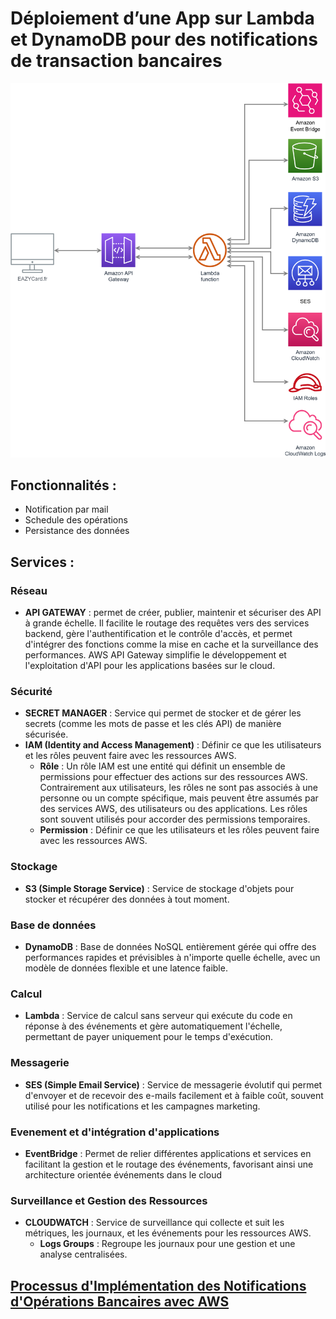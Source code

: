 # Déploiement d’une App sur Lambda et DynamoDB pour des notifications de transaction bancaires

![](<Architecture App.png>)

## Fonctionnalités :
- Notification par mail
- Schedule des opérations
- Persistance des données

## Services :

### Réseau
- **API GATEWAY** : permet de créer, publier, maintenir et sécuriser des API à grande échelle. Il facilite le routage des requêtes vers des services backend, gère l'authentification et le contrôle d'accès, et permet d'intégrer des fonctions comme la mise en cache et la surveillance des performances. AWS API Gateway simplifie le développement et l'exploitation d'API pour les applications basées sur le cloud.

### Sécurité
- **SECRET MANAGER** : Service qui permet de stocker et de gérer les secrets (comme les mots de passe et les clés API) de manière sécurisée.
- **IAM (Identity and Access Management)** : Définir ce que les utilisateurs et les rôles peuvent faire avec les ressources AWS.
  - **Rôle** : Un rôle IAM est une entité qui définit un ensemble de permissions pour effectuer des actions sur des ressources AWS. Contrairement aux utilisateurs, les rôles ne sont pas associés à une personne ou un compte spécifique, mais peuvent être assumés par des services AWS, des utilisateurs ou des applications. Les rôles sont souvent utilisés pour accorder des permissions temporaires.
  - **Permission** : Définir ce que les utilisateurs et les rôles peuvent faire avec les ressources AWS.
 
### Stockage
- **S3 (Simple Storage Service)** : Service de stockage d'objets pour stocker et récupérer des données à tout moment.

### Base de données
- **DynamoDB** : Base de données NoSQL entièrement gérée qui offre des performances rapides et prévisibles à n'importe quelle échelle, avec un modèle de données flexible et une latence faible.

### Calcul
- **Lambda** : Service de calcul sans serveur qui exécute du code en réponse à des événements et gère automatiquement l'échelle, permettant de payer uniquement pour le temps d'exécution.

### Messagerie
- **SES (Simple Email Service)** : Service de messagerie évolutif qui permet d'envoyer et de recevoir des e-mails facilement et à faible coût, souvent utilisé pour les notifications et les campagnes marketing.

### Evenement et d'intégration d'applications
- **EventBridge** : Permet de relier différentes applications et services en facilitant la gestion et le routage des événements, favorisant ainsi une architecture orientée événements dans le cloud

### Surveillance et Gestion des Ressources
- **CLOUDWATCH** : Service de surveillance qui collecte et suit les métriques, les journaux, et les événements pour les ressources AWS.
  - **Logs Groups** : Regroupe les journaux pour une gestion et une analyse centralisées.

## [Processus d'Implémentation des Notifications d'Opérations Bancaires avec AWS](process.md)